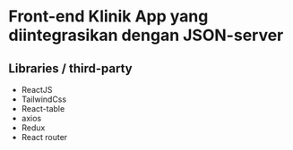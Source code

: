 # Front-end Klinik App yang diintegrasikan dengan JSON-server

## Libraries / third-party
- ReactJS
- TailwindCss
- React-table
- axios
- Redux
- React router
